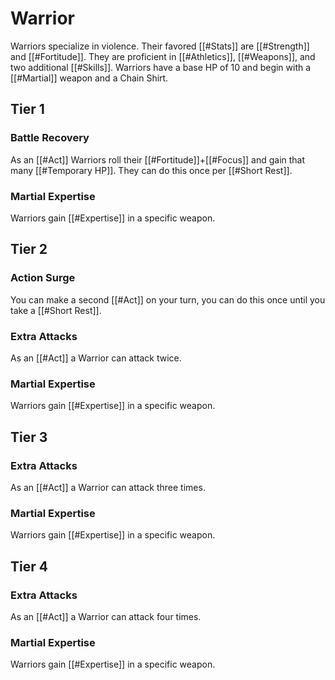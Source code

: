 # Warrior

Warriors specialize in violence. Their favored [[#Stats]] are [[#Strength]] and [[#Fortitude]]. They are proficient in [[#Athletics]], [[#Weapons]], and two additional [[#Skills]]. Warriors have a base HP of 10 and begin with a [[#Martial]] weapon and a Chain Shirt.

## Tier 1
### Battle Recovery
As an [[#Act]] Warriors roll their [[#Fortitude]]+[[#Focus]] and gain  that many [[#Temporary HP]]. They can do this once per [[#Short Rest]].

### Martial Expertise
Warriors gain [[#Expertise]] in a specific weapon.

## Tier 2

### Action Surge
You can make a second [[#Act]] on your turn, you can do this once until you take a [[#Short Rest]].

### Extra Attacks
As an [[#Act]] a Warrior can attack twice.

### Martial Expertise
Warriors gain [[#Expertise]] in a specific weapon.

## Tier 3

### Extra Attacks
As an [[#Act]] a Warrior can attack three times.

### Martial Expertise
Warriors gain [[#Expertise]] in a specific weapon.

## Tier 4

### Extra Attacks
As an [[#Act]] a Warrior can attack four times.

### Martial Expertise
Warriors gain [[#Expertise]] in a specific weapon.
